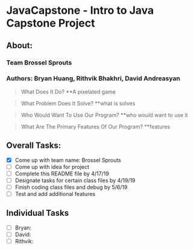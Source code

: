 # JavaCapstone - Intro to Java Capstone Project

## About:
### Team Brossel Sprouts
### Authors: Bryan Huang, Rithvik Bhakhri, David Andreasyan

> What Does It Do? **A pixelated game

> What Problem Does It Solve? **what is solves

> Who Would Want To Use Our Program? **who would want to use it

> What Are The Primary Features Of Our Program? **features

## Overall Tasks:
- [x] Come up with team name: Brossel Sprouts
- [ ] Come up with idea for project
- [ ] Complete this README file by 4/17/19
- [ ] Designate tasks for certain class files by 4/19/19
- [ ] Finish coding class files and debug by 5/6/19
- [ ] Test and add additional features

## Individual Tasks
- [ ] Bryan: 
- [ ] David:
- [ ] Rithvik:
